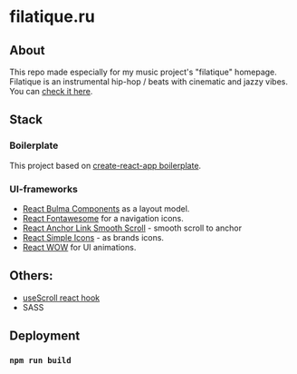 # filatique.ru

## About

This repo made especially for my music project's "filatique" homepage. Filatique is an instrumental hip-hop / beats with cinematic and jazzy vibes. You can [check it here](https://filatique.ru).

## Stack
### Boilerplate
This project based on [create-react-app boilerplate](https://github.com/facebook/create-react-app). 

### UI-frameworks
- [React Bulma Components](https://github.com/couds/react-bulma-components) as a layout model.
- [React Fontawesome](https://github.com/FortAwesome/react-fontawesome) for a navigation icons.
- [React Anchor Link Smooth Scroll](https://github.com/mauricevancooten/react-anchor-link-smooth-scroll#readme) - smooth scroll to anchor
- [React Simple Icons](https://github.com/icons-pack/react-simple-icons#readme) - as brands icons.
- [React WOW](https://github.com/skyvow/react-wow#readme) for UI animations.

## Others:
- [useScroll react hook](https://gist.github.com/joshuacerbito/ea318a6a7ca4336e9fadb9ae5bbb87f4)
- SASS
  
## Deployment
### `npm run build`


